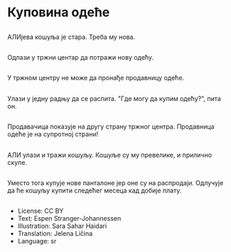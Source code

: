 # Куповина одеће

##
АЛИјева кошуља је стара. Треба му нова.

##
Одлази у тржни центар да потражи нову одећу.

##
У тржном центру не може да пронађе продавницу одеће.

##
Улази у једну радњу да се распита. "Где могу да купим одећу?", пита он.

##
Продавачица показује на другу страну тржног центра. Продавница одеће је на супротној страни!

##
АЛИ улази и тражи кошуљу. Кошуље су му превелике, и прилично скупе.

##
Уместо тога купује нове панталоне јер оне су на распродаји. Одлучује да ће кошуљу купити следећег месеца кад добије плату.

##
* License: CC BY
* Text: Espen Stranger-Johannessen
* Illustration: Sara Sahar Haidari
* Translation: Jelena Ličina
* Language: sr
